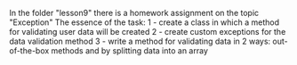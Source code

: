 In the folder "lesson9" there is a homework assignment on the topic "Exception" 
The essence of the task:
1 - create a class in which a method for validating user data will be created
2 - create custom exceptions for the data validation method
3 - write a method for validating data in 2 ways: out-of-the-box methods and by splitting data into an array
